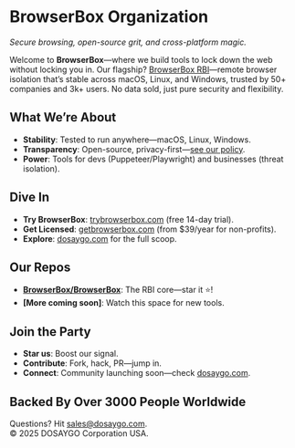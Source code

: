 # BrowserBox Organization
*Secure browsing, open-source grit, and cross-platform magic.*

Welcome to **BrowserBox**—where we build tools to lock down the web without locking you in. Our flagship? [BrowserBox RBI](https://github.com/BrowserBox/BrowserBox)—remote browser isolation that’s stable across macOS, Linux, and Windows, trusted by 50+ companies and 3k+ users. No data sold, just pure security and flexibility.

## What We’re About
- **Stability**: Tested to run anywhere—macOS, Linux, Windows.
- **Transparency**: Open-source, privacy-first—[see our policy](https://dosaygo.com/privacy.txt).
- **Power**: Tools for devs (Puppeteer/Playwright) and businesses (threat isolation).

## Dive In
- **Try BrowserBox**: [trybrowserbox.com](https://trybrowserbox.com) (free 14-day trial).
- **Get Licensed**: [getbrowserbox.com](https://getbrowserbox.com) (from $39/year for non-profits).
- **Explore**: [dosaygo.com](https://dosaygo.com) for the full scoop.

## Our Repos
- **[BrowserBox/BrowserBox](https://github.com/BrowserBox/BrowserBox)**: The RBI core—star it ⭐!
- **[More coming soon]**: Watch this space for new tools.

## Join the Party
- **Star us**: Boost our signal.
- **Contribute**: Fork, hack, PR—jump in.
- **Connect**: Community launching soon—check [dosaygo.com](https://dosaygo.com).

## Backed By Over 3000 People Worldwide

Questions? Hit [sales@dosaygo.com](mailto:sales@dosaygo.com).  
© 2025 DOSAYGO Corporation USA.
